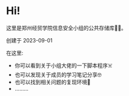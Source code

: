 # Hi!

这里是郑州经贸学院信息安全小组的公共存储库👨‍💻。

创建于 2023-09-01

在这里:

- 你可以看到关于小组大佬的一下脚本程序☠️
- 也可以发现关于成员的学习笔记分享🤓
- 也可以找到相关问题的复现环境🤯
- .........